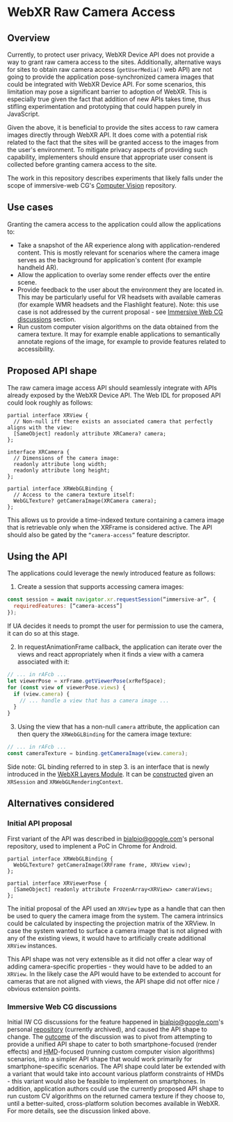 # WebXR Raw Camera Access

## Overview

Currently, to protect user privacy, WebXR Device API does not provide a way to grant raw camera access to the sites. Additionally, alternative ways for sites to obtain raw camera access (`getUserMedia()` web API) are not going to provide the application pose-synchronized camera images that could be integrated with WebXR Device API. For some scenarios, this limitation may pose a significant barrier to adoption of WebXR. This is especially true given the fact that addition of new APIs takes time, thus stifling experimentation and prototyping that could happen purely in JavaScript.

Given the above, it is beneficial to provide the sites access to raw camera images directly through WebXR API. It does come with a potential risk related to the fact that the sites will be granted access to the images from the user's environment. To mitigate privacy aspects of providing such capability, implementers should ensure that appropriate user consent is collected before granting camera access to the site.

The work in this repository describes experiments that likely falls under the scope of immersive-web CG's [Computer Vision](https://github.com/immersive-web/computer-vision) repository.

## Use cases

Granting the camera access to the application could allow the applications to:
- Take a snapshot of the AR experience along with application-rendered content. This is mostly relevant for scenarios where the camera image serves as the background for application's content (for example handheld AR).
- Allow the application to overlay some render effects over the entire scene.
- Provide feedback to the user about the environment they are located in. This may be particularly useful for VR headsets with available cameras (for example WMR headsets and the Flashlight feature). Note: this use case is not addressed by the current proposal - see [Immersive Web CG discussions](#Immersive-Web-CG-discussions) section.
- Run custom computer vision algorithms on the data obtained from the camera texture. It may for example enable applications to semantically annotate regions of the image, for example to provide features related to accessibility.


## Proposed API shape

The raw camera image access API should seamlessly integrate with APIs already exposed by the WebXR Device API. The Web IDL for proposed API could look roughly as follows:

```webidl
partial interface XRView {
  // Non-null iff there exists an associated camera that perfectly aligns with the view:
  [SameObject] readonly attribute XRCamera? camera;
};

interface XRCamera {
  // Dimensions of the camera image:
  readonly attribute long width;
  readonly attribute long height;
};

partial interface XRWebGLBinding {
  // Access to the camera texture itself:
  WebGLTexture? getCameraImage(XRCamera camera);
};
```

This allows us to provide a time-indexed texture containing a camera image that is retrievable only when the XRFrame is considered active. The API should also be gated by the `“camera-access”` feature descriptor.

## Using the API

The applications could leverage the newly introduced feature as follows:

1. Create a session that supports accessing camera images:
```javascript
const session = await navigator.xr.requestSession(“immersive-ar”, {
  requiredFeatures: [“camera-access”]
});
```

If UA decides it needs to prompt the user for permission to use the camera, it can do so at this stage.

2. In requestAnimationFrame callback, the application can iterate over the views and react appropriately when it finds a view with a camera associated with it:

```javascript
// ... in rAFcb ...
let viewerPose = xrFrame.getViewerPose(xrRefSpace);
for (const view of viewerPose.views) {
  if (view.camera) {
    // ... handle a view that has a camera image ...
  }
}
```

3. Using the view that has a non-null `camera` attribute, the application can then query the `XRWebGLBinding` for the camera image texture:
```javascript
// ... in rAFcb ...
const cameraTexture = binding.getCameraImage(view.camera);
```

Side note: GL binding referred to in step 3. is an interface that is newly introduced in the [WebXR Layers Module](https://immersive-web.github.io/layers/#XRWebGLBindingtype). It can be [constructed](https://immersive-web.github.io/layers/#dom-xrwebglbinding-xrwebglbinding) given an `XRSession` and `XRWebGLRenderingContext`.

## Alternatives considered

### Initial API proposal

First variant of the API was described in bialpio@google.com's personal repository, used to implenent a PoC in Chrome for Android.

```webidl
partial interface XRWebGLBinding {
  WebGLTexture? getCameraImage(XRFrame frame, XRView view);
};

partial interface XRViewerPose {
  [SameObject] readonly attribute FrozenArray<XRView> cameraViews;
};
```

The initial proposal of the API used an `XRView` type as a handle that can then be used to query the camera image from the system. The camera intrinsics could be calculated by inspecting the projection matrix of the XRView. In case the system wanted to surface a camera image that is not aligned with any of the existing views, it would have to artificially create additional `XRView` instances.

This API shape was not very extensible as it did not offer a clear way of adding camera-specific properties - they would have to be added to an `XRView`. In the likely case the API would have to be extended to account for cameras that are not aligned with views, the API shape did not offer nice / obvious extension points.

### Immersive Web CG discussions

Initial IW CG discussions for the feature happened in bialpio@google.com's personal [repository](https://github.com/bialpio/webxr-raw-camera-access/issues/1) (currently archived), and caused the API shape to change. The [outcome](https://github.com/bialpio/webxr-raw-camera-access/issues/1#issuecomment-821531579) of the discussion was to pivot from attempting to provide a unified API shape to cater to both smartphone-focused (render effects) and <abbr title="head-mounted display">HMD</abbr>-focused (running custom computer vision algorithms) scenarios, into a simpler API shape that would work primarily for smartphone-specific scenarios. The API shape could later be extended with a variant that would take into account various platform constraints of HMDs - this variant would also be feasible to implement on smartphones. In addition, application authors could use the currently proposed API shape to run custom CV algorithms on the returned camera texture if they choose to, until a better-suited, cross-platform solution becomes available in WebXR. For more details, see the discussion linked above.
